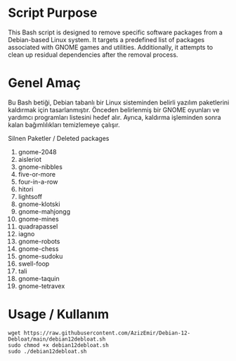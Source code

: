 # Script Purpose

This Bash script is designed to remove specific software packages from a Debian-based Linux system. It targets a predefined list of packages associated with GNOME games and utilities. Additionally, it attempts to clean up residual dependencies after the removal process.

# Genel Amaç

Bu Bash betiği, Debian tabanlı bir Linux sisteminden belirli yazılım paketlerini kaldırmak için tasarlanmıştır. Önceden belirlenmiş bir GNOME oyunları ve yardımcı programları listesini hedef alır. Ayrıca, kaldırma işleminden sonra kalan bağımlılıkları temizlemeye çalışır.


Silnen Paketler / Deleted packages
1. gnome-2048
2. aisleriot
3. gnome-nibbles
4. five-or-more
5. four-in-a-row
6. hitori
7. lightsoff
8. gnome-klotski
9. gnome-mahjongg
10. gnome-mines
11. quadrapassel
12. iagno
13. gnome-robots
14. gnome-chess
15. gnome-sudoku
16. swell-foop
17. tali
18. gnome-taquin
19. gnome-tetravex

# Usage / Kullanım

```shell
wget https://raw.githubusercontent.com/AzizEmir/Debian-12-Debloat/main/debian12debloat.sh
sudo chmod +x debian12debloat.sh
sudo ./debian12debloat.sh
```
